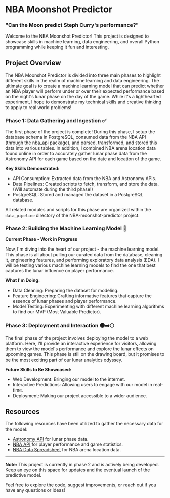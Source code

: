 # NBA Moonshot Predictor

### "Can the Moon predict Steph Curry's performance?"

Welcome to the NBA Moonshot Predictor! This project is designed to showcase skills in machine learning, data engineering, and overall Python programming while keeping it fun and interesting.

## Project Overview

The NBA Moonshot Predictor is divided into three main phases to highlight different skills in the realm of machine learning and data engineering. The ultimate goal is to create a machine learning model that can predict whether an NBA player will perform under or over their expected performance based on the night's lunar phase on the day of the game. While it's a lighthearted experiment, I hope to demonstrate my technical skills and creative thinking to apply to real world problems!

### Phase 1: Data Gathering and Ingestion ✅

The first phase of the project is complete! During this phase, I setup the database schema in PostgreSQL, consumed data from the NBA API (through the nba_api package), and parsed, transformed, and stored this data into various tables. In addition, I combined NBA arena location data found online in order to accurately gather lunar phase data from the Astronomy API for each game based on the date and location of the game.

**Key Skills Demonstrated:**
- API Consumption: Extracted data from the NBA and Astronomy APIs.
- Data Pipelines: Created scripts to fetch, transform, and store the data. (Will automate during the third phase!)
- PostgreSQL: Stored and managed the dataset in a PostgreSQL database.

All related modules and scripts for this phase are organized within the `data_pipeline` directory of the NBA-moonshot-predictor project.

### Phase 2: Building the Machine Learning Model 🚧

**Current Phase - Work in Progress**

Now, I'm diving into the heart of our project - the machine learning model. This phase is all about pulling our curated data from the database, cleaning it, engineering features, and performing exploratory data analysis (EDA). I will be testing various machine learning models to find the one that best captures the lunar influence on player performance.

**What I'm Doing:**
- Data Cleaning: Preparing the dataset for modeling.
- Feature Engineering: Crafting informative features that capture the essence of lunar phases and player performance.
- Model Testing: Experimenting with different machine learning algorithms to find our MVP (Most Valuable Predictor).

### Phase 3: Deployment and Interaction 🌑➡️🌕

The final phase of the project involves deploying the model to a web platform. Here, I'll provide an interactive experience for visitors, allowing them to view the model's performance and explore the lunar effects on upcoming games. This phase is still on the drawing board, but it promises to be the most exciting part of our lunar analytics odyssey.

**Future Skills to Be Showcased:**
- Web Development: Bringing our model to the internet.
- Interactive Predictions: Allowing users to engage with our model in real-time.
- Deployment: Making our project accessible to a wider audience.

## Resources

The following resources have been utilized to gather the necessary data for the model:

- [Astronomy API](https://astronomyapi.com/) for lunar phase data.
- [NBA API](https://github.com/swar/nba_api) for player performance and game statistics.
- [NBA Data Spreadsheet](https://docs.google.com/spreadsheets/d/1p0R5qqR7XjoRG2mR5E1D_trlygHSqMOUdMgMpzq0gjU/htmlview) for NBA arena location data.

---

**Note:** This project is currently in phase 2 and is actively being developed. Keep an eye on this space for updates and the eventual launch of the predictive model.

Feel free to explore the code, suggest improvements, or reach out if you have any questions or ideas!
